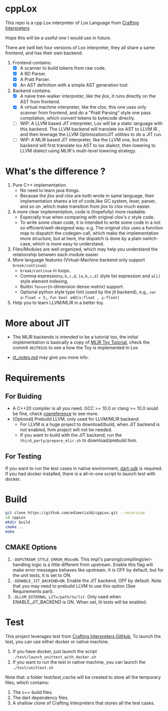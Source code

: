 # cppLox

This repo is a cpp Lox interpreter of Lox Language from [Crafting Interpreters](https://craftinginterpreters.com/)

Hope this will be a useful one I would use in future.

There are (will be) four versions of Lox interpreter, they all share a same frontend, and has their own backend.

1. Frontend contains:
   - [x] A scanner to build tokens from raw code.
   - [x] A RD Parser.
   - [x] A Pratt Parser.
   - [x] An AST definition with a simple AST generation tool.

2. Backend contains:
   - [x] A naive tree-walker interpreter, like the jlox, it runs directly on the AST from frontend.
   - [x] A virtual machine interpreter, like the clox, this one uses only scanner from frontend, and do a
     "Pratt Parsing" style one pass compilation, which convert tokens to bytecode directly.
   - [ ] WIP: A LLVM based JIT interpreter, Lox will be a static language with this backend.
     The LLVM backend will translate lox AST to LLVM IR , and then leverage the LLVM Optimization/JIT utilities
     to do a JIT run.
   - [ ] WIP: A MLIR based JIT interpreter, like the LLVM one, but this backend will first translate lox AST to lox
     dialect, then lowering to LLVM dialect using MLIR's multi-level lowering strategy.

# What's the difference ?

1. Pure C++ implementation.
   * No need to learn java things.
   * Because the jlox and clox are both wrote in same language, their implementation shares a lot of code,like GC system,
     lexer, parser, and so on ,which make transition from jlox to clox much easier.
2. A more clear implementation, code is (hopefully) more readable.
   * Especially true when comparing with original clox's c style code.
   * To write some clean code, it is intended to write some code in a not so efficient/well-designed way. e.g. The original
     clox uses a function map to dispatch the codegen-call, which make the implementation more structure, but at here,
     the dispatch is done by a plain switch-case, which is more easy to understand.
3. Files/Modules are well organized, which may help you understand the relationship between each module easier.
4. More language features (Virtual-Machine backend only support `break/continue`):
   * `break/continue` in loops.
   * Comma expression`a,b,c,d`, `[a,b,c,d]` style list expression and `a[i]` style element indexing.
   * Builtin `Tensor`(n-dimension dense matrix) support.
   * Optional python style type hint (used by the jit backend), e.g., `var a:float = 3;`, `fun bool add(x:float , y:float)`
5. Help you to learn LLVM/MLIR in a better toy.

# More about JIT

* The MLIR backends is intended to be a tutorial too, the initial implementation is basically a copy
  of [MLIR Toy Tutorial](https://mlir.llvm.org/docs/Tutorials/Toy), check the commit `4b2f652b` to see a how the Toy is
  implemented in Lox

* [jit_notes.md](jit_notes.md) may give you more info.

# Requirements

## For Buiding

* A C++20 compiler is all you need. GCC >= 10.0 or clang >= 10.0 sould be fine,
  check [cppreference](https://en.cppreference.com/w/cpp/compiler_support/20) to see more.
* [Optional] Prebuild LLVM, only used for LLVM/MLIR backend.
    * For LLVM is a huge project to download/build, when JIT backend is not enabled, llvm project will not be
      needed.
    * If you want to build with the JIT backend, run the `third_party/prepare_mlir.sh` to download/prebuild llvm.

## For Testing

If you want to run the test cases in native environment, [dart-sdk](https://dart.dev/tools/sdk) is required.
If you had docker installed, there is a all-in-one script to launch test with docker.

# Build

```bash
git clone https://github.com/edimetia3d/cppLox.git --recursive
cd cppLox
mkdir build
cmake ..
make
```

## CMAKE Options

1. `-DUPSTREAM_STYLE_ERROR_MSG=ON`. This impl's parsing(compiling)/err-handling logic is a little different from
   upstream. Enable this flag will make error messages behaves like upstream. It is OFF by default, but for the unit
   tests, it is set to ON.
2. `-DENABLE_JIT_BACKEND=ON`. Enable the JIT backend, OFF by default. Note that you may need to prebuild LLVM
   to use this option (See Requirements part).
3. `-DLLVM_EXTERNAL_LIT=/path/to/lit`. Only used when ENABLE_JIT_BACKEND is ON. When set, lit tests will be enabled.

# Test

This project leverages test from [Crafting Interpreters GitHub](https://github.com/munificent/craftinginterpreters),
To launch the test, you can use either docker or native machine.

1. If you have docker, just launch the script `./test/launch_unittest_with_docker.sh`
2. If you want to run the test in native machine, you can launch the `./test/unittest.sh`

Note that: a folder test/test_cache will be created to store all the temporary files, which contains:

1. The c++ build files.
2. The dart dependency files.
3. A shallow clone of Crafting Interpreters that stores all the test cases.
